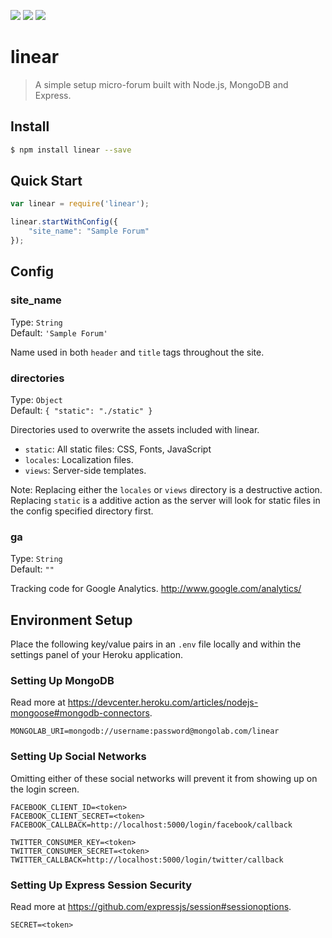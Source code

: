 [![](https://david-dm.org/neogeek/linear.svg?style=flat)](https://david-dm.org/neogeek/linear/)
[![](https://david-dm.org/neogeek/linear/dev-status.svg?style=flat)](https://david-dm.org/neogeek/linear/#info=devDependencies)
[![](http://img.shields.io/npm/v/linear.svg?style=flat)](https://www.npmjs.org/package/linear/)

# linear

> A simple setup micro-forum built with Node.js, MongoDB and Express.

## Install

```bash
$ npm install linear --save
```

## Quick Start

```javascript
var linear = require('linear');

linear.startWithConfig({
    "site_name": "Sample Forum"
});
```

## Config

### site_name

Type: `String`  
Default: `'Sample Forum'`

Name used in both `header` and `title` tags throughout the site.

### directories

Type: `Object`  
Default: `{ "static": "./static" }`

Directories used to overwrite the assets included with linear.

- `static`: All static files: CSS, Fonts, JavaScript
- `locales`: Localization files.
- `views`: Server-side templates.

Note: Replacing either the `locales` or `views` directory is a destructive action. Replacing `static` is a additive action as the server will look for static files in the config specified directory first.

### ga

Type: `String`  
Default: `""`

Tracking code for Google Analytics. <http://www.google.com/analytics/>

## Environment Setup

Place the following key/value pairs in an `.env` file locally and within the settings panel of your Heroku application.

### Setting Up MongoDB

Read more at <https://devcenter.heroku.com/articles/nodejs-mongoose#mongodb-connectors>.

```
MONGOLAB_URI=mongodb://username:password@mongolab.com/linear
```

### Setting Up Social Networks

Omitting either of these social networks will prevent it from showing up on the login screen.

```
FACEBOOK_CLIENT_ID=<token>
FACEBOOK_CLIENT_SECRET=<token>
FACEBOOK_CALLBACK=http://localhost:5000/login/facebook/callback

TWITTER_CONSUMER_KEY=<token>
TWITTER_CONSUMER_SECRET=<token>
TWITTER_CALLBACK=http://localhost:5000/login/twitter/callback
```

### Setting Up Express Session Security

Read more at <https://github.com/expressjs/session#sessionoptions>.

```
SECRET=<token>
```
